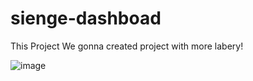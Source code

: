 # sienge-dashboad
This Project We gonna created project with more labery! 

![image](https://github.com/user-attachments/assets/78dd8731-1953-4a13-8d08-2e4e74777a6a)
